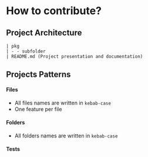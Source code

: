 # How to contribute?

## Project Architecture

```
| pkg
| - - subfolder
| README.md (Project presentation and documentation)
```

## Projects Patterns

#### Files

- All files names are written in `kebab-case`
- One feature per file

#### Folders

- All folders names are written in `kebab-case`

#### Tests
